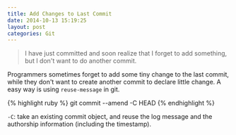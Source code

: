 ```yaml
---
title: Add Changes to Last Commit
date: 2014-10-13 15:19:25
layout: post
categories: Git
---
```


> I have just committed and soon realize that I forget to add something, but I don't want to do another commit.

Programmers sometimes forget to add some tiny change to the last commit, while they don't want to create another commit to declare little change. A easy way is using `reuse-message` in git.

{% highlight ruby %}
git commit --amend -C HEAD
{% endhighlight %}

`-C`: take an existing commit object, and reuse the log message and the authorship information (including the timestamp).
